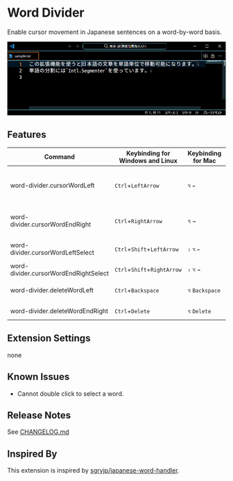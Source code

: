 # Word Divider

Enable cursor movement in Japanese sentences on a word-by-word basis.

![examples](./docs/examples.gif)

## Features

| Command                               | Keybinding for Windows and Linux | Keybinding for Mac | Command to be overwritten | Description                      |
| ------------------------------------- | -------------------------------- | ------------------ | ------------------------- | -------------------------------- |
| word-divider.cursorWordLeft           | `Ctrl`+`LeftArrow`               | `⌥` `←`            | cursorWordLeft            | Move cursor to the previous word |
| word-divider.cursorWordEndRight       | `Ctrl`+`RightArrow`              | `⌥` `→`            | cursorWordEndRight        | Move cursor to the next word     |
| word-divider.cursorWordLeftSelect     | `Ctrl`+`Shift`+`LeftArrow`       | `⇧` `⌥` `←`        | cursorWordLeftSelect      | Select the previous word         |
| word-divider.cursorWordEndRightSelect | `Ctrl`+`Shift`+`RightArrow`      | `⇧` `⌥` `→`        | cursorWordEndRightSelect  | Select the next word             |
| word-divider.deleteWordLeft           | `Ctrl`+`Backspace`               | `⌥` `Backspace`    | deleteWordLeft            | Remove the previous word         |
| word-divider.deleteWordEndRight       | `Ctrl`+`Delete`                  | `⌥` `Delete`       | deleteWordRight           | Remove the next word             |

## Extension Settings

none

## Known Issues

- Cannot double click to select a word.

## Release Notes

See [CHANGELOG.md](CHANGELOG.md)

## Inspired By

This extension is inspired by [sgryjp/japanese-word-handler](https://github.com/sgryjp/japanese-word-handler).
